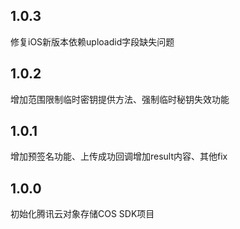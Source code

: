 ## 1.0.3
修复iOS新版本依赖uploadid字段缺失问题

## 1.0.2
增加范围限制临时密钥提供方法、强制临时秘钥失效功能

## 1.0.1
增加预签名功能、上传成功回调增加result内容、其他fix

## 1.0.0
初始化腾讯云对象存储COS SDK项目
